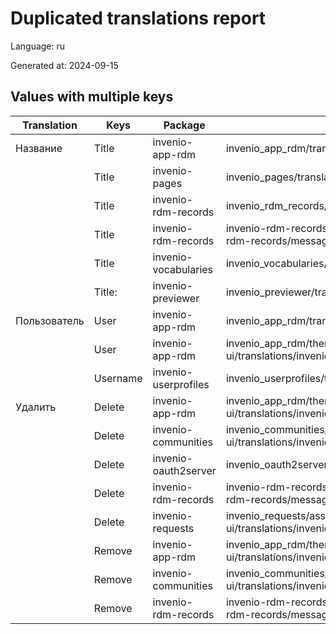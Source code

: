 # Duplicated translations report

Language: ru

Generated at: 2024-09-15


## Values with multiple keys


| Translation | Keys | Package | File |
|-------------|------| --- | --- |
| Название| Title | invenio-app-rdm | invenio_app_rdm/translations/ru/LC_MESSAGES/messages.po |
|| Title | invenio-pages | invenio_pages/translations/ru/LC_MESSAGES/messages.po |
|| Title | invenio-rdm-records | invenio_rdm_records/translations/ru/LC_MESSAGES/messages.po |
|| Title | invenio-rdm-records | invenio-rdm-records/assets/semantic-ui/translations/invenio-rdm-records/messages/ru/messages.po |
|| Title | invenio-vocabularies | invenio_vocabularies/translations/ru/LC_MESSAGES/messages.po |
|| Title: | invenio-previewer | invenio_previewer/translations/ru/LC_MESSAGES/messages.po |
| Пользователь| User | invenio-app-rdm | invenio_app_rdm/translations/ru/LC_MESSAGES/messages.po |
|| User | invenio-app-rdm | invenio_app_rdm/theme/assets/semantic-ui/translations/invenio_app_rdm/messages/ru/messages.po |
|| Username | invenio-userprofiles | invenio_userprofiles/translations/ru/LC_MESSAGES/messages.po |
| Удалить| Delete | invenio-app-rdm | invenio_app_rdm/theme/assets/semantic-ui/translations/invenio_app_rdm/messages/ru/messages.po |
|| Delete | invenio-communities | invenio_communities/assets/semantic-ui/translations/invenio_communities/messages/ru/messages.po |
|| Delete | invenio-oauth2server | invenio_oauth2server/translations/ru/LC_MESSAGES/messages.po |
|| Delete | invenio-rdm-records | invenio-rdm-records/assets/semantic-ui/translations/invenio-rdm-records/messages/ru/messages.po |
|| Delete | invenio-requests | invenio_requests/assets/semantic-ui/translations/invenio_requests/messages/ru/messages.po |
|| Remove | invenio-app-rdm | invenio_app_rdm/theme/assets/semantic-ui/translations/invenio_app_rdm/messages/ru/messages.po |
|| Remove | invenio-communities | invenio_communities/assets/semantic-ui/translations/invenio_communities/messages/ru/messages.po |
|| Remove | invenio-rdm-records | invenio-rdm-records/assets/semantic-ui/translations/invenio-rdm-records/messages/ru/messages.po |
